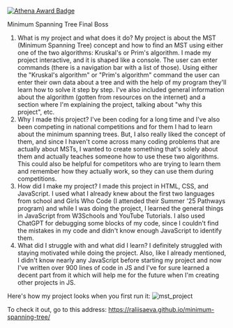 [![Athena Award Badge](https://img.shields.io/endpoint?url=https%3A%2F%2Faward.athena.hackclub.com%2Fapi%2Fbadge)](https://award.athena.hackclub.com?utm_source=readme)


Minimum Spanning Tree Final Boss
1. What is my project and what does it do?
My project is about the MST (Minimum Spanning Tree) concept and how to find an MST using either one of the two algorithms: Kruskal's or Prim's algorithm.
I made my project interactive, and it is shaped like a console. The user can enter commands (there is a navigation bar with a list of those). Using either the "Kruskal's algorithm" or "Prim's algorithm" command the user can enter their own data about a tree and with the help of my program they'll learn how to solve it step by step. I've also included general information about the algorithm (gotten from resources on the internet) and a section where I'm explaining the project, talking about "why this project", etc.
2. Why I made this project?
I've been coding for a long time and I've also been competing in national competitions and for them I had to learn about the minimum spanning trees. But, I also really liked the concept of them, and since I haven't come across many coding problems that are actually about MSTs, I wanted to create something that's solely about them and actually teaches someone how to use these two algorithms. This could also be helpful for competitors who are trying to learn them and remember how they actually work, so they can use them during competitions.
3. How did I make my project?
I made this project in HTML, CSS, and JavaScript. I used what I already knew about the first two languages from school and Girls Who Code (I attended their Summer '25 Pathways program) and while I was doing the project, I learned the general things in JavaScript from W3Schools and YouTube Tutorials. I also used ChatGPT for debugging some blocks of my code, since I couldn't find the mistakes in my code and didn't know enough JavaScript to identify them.
4. What did I struggle with and what did I learn?
I definitely struggled with staying motivated while doing the project. Also, like I already mentioned, I didn't know nearly any JavaScript before starting my project and now I've written over 900 lines of code in JS and I've for sure learned a decent part from it which will help me for the future when I'm creating other projects in JS.

Here's how my project looks when you first run it:
![mst_project](https://github.com/user-attachments/assets/be5bd552-866b-43ef-8766-dbf4de9074ae)

To check it out, go to this address: https://raliisaeva.github.io/minimum-spanning-tree/
